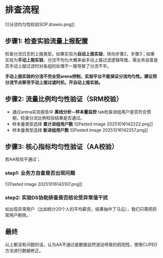 # 排查流程
![[分流均匀性校验SOP.drawio.png]]
## 步骤1: 检查实验流量上报配置
检查分流日志的上报类型，如果实验为**自动上报实验**，转向步骤2，步骤3；如果实验为**手动上报实验**，分流不均匀大概率由手动上报过滤逻辑导致，需业务自查是否手动上报过滤时对各组的处理不一致导致了分流不平。

**手动上报实验的分流不完全受arena控制，实验平台不能保证分流均匀性。建议将分流节点移至手动上报过滤时机，开自动上报实验。**
## 步骤2: 流量比例均匀性验证（SRM校验）
- 通过arena实验报告中 **离线分析--样本量监控** tab检查进组用户是否符合预期，检查分流比例校验结果是否通过。
- 样本量类型选择 **累计进组用户数**
  ![[Pasted image 20251016142222.png]]
- 样本量类型选择 **新进组用户数**
  ![[Pasted image 20251016142257.png]]
## 步骤3: 核心指标均匀性验证（AA校验）
若AA校验不通过；
### step1: 业务方自查是否出现问题
![[Pasted image 20251016143107.png]]
### step2: 实验DS协助排查是否结论受异常值干扰
如出现异常用户（比如统计20个人的平均薪资，结果抽中了马云），我们只需把异常用户剔除。
## 最终
以上都没有问题的话，认为AA不通过是数据自然波动导致的假阳性，使用CUPED方法进行数据修正。

